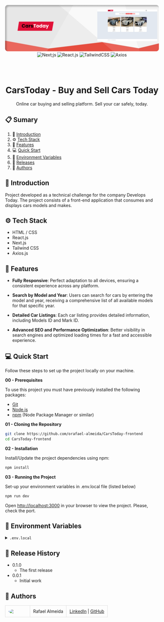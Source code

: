 <div align="center">
  <br />
    <a href="#" target="_blank">
      <img src="https://github.com/orafael-almeida/CarsToday-frontend/blob/main/readme-img.png?raw=true" alt="Project Banner">
    </a>
  <br />

  <div>
    <img src="https://img.shields.io/badge/-Next_JS-black?style=for-the-badge&logoColor=white&logo=next.js&color=black" alt="Next;js" />
    <img src="https://img.shields.io/badge/-React_JS-black?style=for-the-badge&logoColor=white&logo=react&color=61DAFB" alt="React.js" />
    <img src="https://img.shields.io/badge/-Tailwind_CSS-black?style=for-the-badge&logoColor=white&logo=tailwindcss&color=06B6D4" alt="TailwindCSS" />
    <img src="https://img.shields.io/badge/-Axios-black?style=for-the-badge&logoColor=white&logo=axios&color=5A29E4" alt="Axios" />
  </div>
  </div>
<br/><br/></br>

  <h1 align="center">CarsToday - Buy and Sell Cars Today</h1>

   <div align="center">
    Online car buying and selling platform. Sell your car safely, today.
</div>

## 📋 <a name="table">Sumary</a>

1. 🚀 [Introduction](#introduction)
2. ⚙️ [Tech Stack](#tech-stack)
3. 🔋 [Features](#features)
4. 💻 [Quick Start](#quick-start)
5. 💾 [Environment Variables](#envs)
6. 📅 [Releases](#versions)
7. 👥 [Authors](#authors)


## <a name="introduction">🚀 Introduction</a>

Project developed as a technical challenge for the company Develops Today. The project consists of a front-end application that consumes and displays cars models and makes.


## <a name="tech-stack">⚙️ Tech Stack</a>

- HTML / CSS
- React.js
- Next.js
- Tailwind CSS
- Axios.js

## <a name="features">🔋 Features</a>

- **Fully Responsive**: Perfect adaptation to all devices, ensuring a consistent experience across any platform.

- **Search by Model and Year**: Users can search for cars by entering the model and year, receiving a comprehensive list of all available models for that specific year.

- **Detailed Car Listings**: Each car listing provides detailed information, including Models ID and Mark ID.

- **Advanced SEO and Performance Optimization**: Better visibility in search engines and optimized loading times for a fast and accessible experience.

## <a name="quick-start">💻 Quick Start</a>

Follow these steps to set up the project locally on your machine.

**00 - Prerequisites**

To use this project you must have previously installed the following packages:

- [Git](https://git-scm.com/)
- [Node.js](https://nodejs.org/en)
- [npm](https://www.npmjs.com/) (Node Package Manager or similar)

**01 - Cloning the Repository**

```bash
git clone https://github.com/orafael-almeida/CarsToday-frontend
cd CarsToday-frontend
```

**02 - Installation**

Install/Update the project dependencies using npm:

```bash
npm install
```

**03 - Running the Project**

Set-up your environment variables in .env.local file (listed below)

```bash
npm run dev
```

Open [http://localhost:3000](http://localhost:3000) in your browser to view the project.
Please, check the port.

## <a name="envs">💾 Environment Variables</a>

<details>
<summary><code>.env.local</code></summary>

```
// Provides URL to consume brands from the API
NEXT_PUBLIC_VEHICLES_MAKES_API=https://vpic.nhtsa.dot.gov/api/vehicles/GetMakesForVehicleType/car?format=json

// Provides URL to consume cars details from the API
NEXT_PUBLIC_VEHICLE_DATA_URL=https://vpic.nhtsa.dot.gov/api/vehicles/GetModelsForMakeIdYear/makeId/{makeId}/modelyear/{year}?format=json


```

</details>



## <a name="versions">📅 Release History</a>




* 0.1.0
    * The first release
* 0.0.1
    * Initial work


## <a name="authors">👥 Authors</a>

<table style="border-collapse: collapse; table-layout: auto text-align: left;">

  <tbody>
    <tr>
      <td style="padding: 10px; border: 1px solid #ddd;">
        <img src="https://avatars.githubusercontent.com/u/173099475?v=4" width="60" style="border-radius: 50%; display: block; margin: 0 auto;">
      </td>
      <td style="padding: 10px; border: 1px solid #ddd;">Rafael Almeida</td>
      <td style="padding: 10px; border: 1px solid #ddd;">
        <a href="https://www.linkedin.com/in/orafael-almeida/" target="_blank">LinkedIn</a> |
        <a href="https://github.com/orafael-almeida" target="_blank">GitHub</a>
      </td>
    </tr>
  </tbody>
</table>
